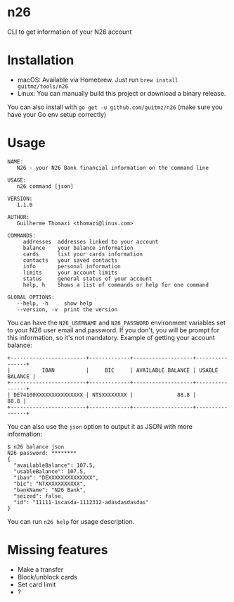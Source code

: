 # n26
CLI to get information of your N26 account

# Installation
- macOS: Available via Homebrew. Just run `brew install guitmz/tools/n26`
- Linux: You can manually build this project or download a binary release.

You can also install with `go get -u github.com/guitmz/n26` (make sure you have your Go env setup correctly)

# Usage
```
NAME:
   N26 - your N26 Bank financial information on the command line

USAGE:
   n26 command [json]

VERSION:
   1.1.0

AUTHOR:
   Guilherme Thomazi <thomazi@linux.com>

COMMANDS:
     addresses  addresses linked to your account
     balance    your balance information
     cards      list your cards information
     contacts   your saved contacts
     info       personal information
     limits     your account limits
     status     general status of your account
     help, h    Shows a list of commands or help for one command

GLOBAL OPTIONS:
   --help, -h     show help
   --version, -v  print the version
```

You can have the `N26_USERNAME` and `N26_PASSWORD` environment variables set to your N26 user email and password. If you don't, you will be prompt for this information, so it's not mandatory.
Example of getting your account balance:
```
+------------------------+-------------+-------------------+----------------+
|          IBAN          |     BIC     | AVAILABLE BALANCE | USABLE BALANCE |
+------------------------+-------------+-------------------+----------------+
| DE74100XXXXXXXXXXXXXXX | NTSXXXXXXXX |              88.8 |           88.8 |
+------------------------+-------------+-------------------+----------------+
```

You can also use the `json` option to output it as JSON with more information:
```
$ n26 balance json
N26 password: ********
{
  "availableBalance": 107.5,
  "usableBalance": 107.5,
  "iban": "DEXXXXXXXXXXXXXX",
  "bic": "NTXXXXXXXXXXX",
  "bankName": "N26 Bank",
  "seized": false,
  "id": "11111-1scasda-1112312-adasdasdasdas"
}
```
You can run `n26 help` for usage description.

# Missing features
- Make a transfer
- Block/unblock cards
- Set card limit
- ?
